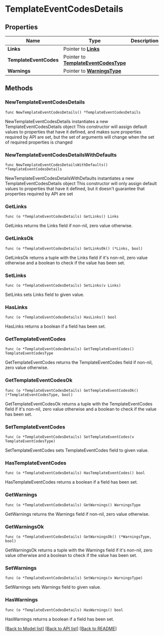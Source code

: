 # TemplateEventCodesDetails

## Properties

Name | Type | Description | Notes
------------ | ------------- | ------------- | -------------
**Links** | Pointer to [**Links**](Links.md) |  | [optional] 
**TemplateEventCodes** | Pointer to [**TemplateEventCodesType**](TemplateEventCodesType.md) |  | [optional] 
**Warnings** | Pointer to [**WarningsType**](WarningsType.md) |  | [optional] 

## Methods

### NewTemplateEventCodesDetails

`func NewTemplateEventCodesDetails() *TemplateEventCodesDetails`

NewTemplateEventCodesDetails instantiates a new TemplateEventCodesDetails object
This constructor will assign default values to properties that have it defined,
and makes sure properties required by API are set, but the set of arguments
will change when the set of required properties is changed

### NewTemplateEventCodesDetailsWithDefaults

`func NewTemplateEventCodesDetailsWithDefaults() *TemplateEventCodesDetails`

NewTemplateEventCodesDetailsWithDefaults instantiates a new TemplateEventCodesDetails object
This constructor will only assign default values to properties that have it defined,
but it doesn't guarantee that properties required by API are set

### GetLinks

`func (o *TemplateEventCodesDetails) GetLinks() Links`

GetLinks returns the Links field if non-nil, zero value otherwise.

### GetLinksOk

`func (o *TemplateEventCodesDetails) GetLinksOk() (*Links, bool)`

GetLinksOk returns a tuple with the Links field if it's non-nil, zero value otherwise
and a boolean to check if the value has been set.

### SetLinks

`func (o *TemplateEventCodesDetails) SetLinks(v Links)`

SetLinks sets Links field to given value.

### HasLinks

`func (o *TemplateEventCodesDetails) HasLinks() bool`

HasLinks returns a boolean if a field has been set.

### GetTemplateEventCodes

`func (o *TemplateEventCodesDetails) GetTemplateEventCodes() TemplateEventCodesType`

GetTemplateEventCodes returns the TemplateEventCodes field if non-nil, zero value otherwise.

### GetTemplateEventCodesOk

`func (o *TemplateEventCodesDetails) GetTemplateEventCodesOk() (*TemplateEventCodesType, bool)`

GetTemplateEventCodesOk returns a tuple with the TemplateEventCodes field if it's non-nil, zero value otherwise
and a boolean to check if the value has been set.

### SetTemplateEventCodes

`func (o *TemplateEventCodesDetails) SetTemplateEventCodes(v TemplateEventCodesType)`

SetTemplateEventCodes sets TemplateEventCodes field to given value.

### HasTemplateEventCodes

`func (o *TemplateEventCodesDetails) HasTemplateEventCodes() bool`

HasTemplateEventCodes returns a boolean if a field has been set.

### GetWarnings

`func (o *TemplateEventCodesDetails) GetWarnings() WarningsType`

GetWarnings returns the Warnings field if non-nil, zero value otherwise.

### GetWarningsOk

`func (o *TemplateEventCodesDetails) GetWarningsOk() (*WarningsType, bool)`

GetWarningsOk returns a tuple with the Warnings field if it's non-nil, zero value otherwise
and a boolean to check if the value has been set.

### SetWarnings

`func (o *TemplateEventCodesDetails) SetWarnings(v WarningsType)`

SetWarnings sets Warnings field to given value.

### HasWarnings

`func (o *TemplateEventCodesDetails) HasWarnings() bool`

HasWarnings returns a boolean if a field has been set.


[[Back to Model list]](../README.md#documentation-for-models) [[Back to API list]](../README.md#documentation-for-api-endpoints) [[Back to README]](../README.md)


